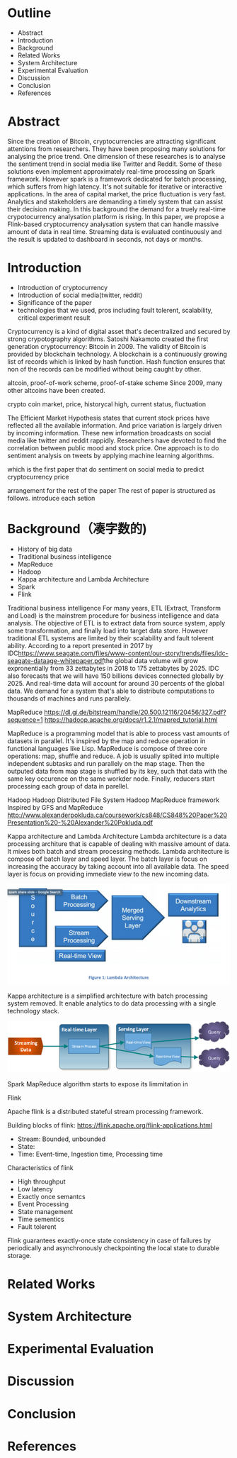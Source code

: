 # Outline
* Abstract
* Introduction
* Background
* Related Works
* System Architecture
* Experimental Evaluation
* Discussion
* Conclusion
* References

# Abstract
Since the creation of Bitcoin, cryptocurrencies are attracting significant attentions from researchers. They have been proposing many solutions for analysing the price trend. One dimension of these researches is to analyse the sentiment trend in social media like Twitter and Reddit. Some of these solutions even implement approximately real-time processing on Spark framework. However spark is a framework dedicated for batch processing, which suffers from high latency. It's not suitable for iterative or interactive applications. In the area of capital market, the price fluctuation is very fast. Analytics and stakeholders are demanding a timely system that can assist their decision making. In this background the demand for a truely real-time crypotocurrency analysation platform is rising. In this paper, we propose a Flink-based cryptocurrency analysation system that can handle massive amount of data in real time. Streaming data is evaluated continuously and the result is updated to dashboard in seconds, not days or months.

# Introduction
* Introduction of cryptocurrency
* Introduction of social media(twitter, reddit)
* Significance of the paper
* technologies that we used, pros including fault tolerent, scalability, critical experiment result

Cryptocurrency is a kind of digital asset that's decentralized and secured by strong crypotography algorithms. Satoshi Nakamoto created the first generation cryptocurrency: Bitcoin in 2009. The validity of Bitcoin is provided by blockchain technology. A blockchain is a continuously growing list of records which is linked by hash function. Hash function ensures that non of the records can be modified without being caught by other. 

<todo>altcoin, proof-of-work scheme, proof-of-stake scheme</todo>
Since 2009, many other altcoins have been created. 

<todo>crypto coin market, price, historycal high, current status, fluctuation</todo>

The Efficient Market Hypothesis states that current stock prices have reflected all the available information. And price variation is largely driven by incoming information. These new information broadcasts on social media like twitter and reddit rappidly. Researchers have devoted to find the correlation between public mood and stock price. One approach is to do sentiment analysis on tweets by applying machine learning algorithms. 

<todo>which is the first paper that do sentiment on social media to predict cryptocurrency price</todo>

<todo>arrangement for the rest of the paper</todo>
The rest of paper is structured as follows.
<todo>introduce each setion</todo>


# Background（凑字数的)
* History of big data
* Traditional business intelligence
* MapReduce
* Hadoop
* Kappa architecture and Lambda Architecture
* Spark
* Flink


<todo>Traditional business intelligence</todo>
For many years, ETL (Extract, Transform and Load) is the mainstrem procedure for business intelligence and data analysis. The objective of ETL is to extract data from source system, apply some transformation, and finally load into target data store. However traditional ETL systems are limited by their scalability and fault tolerent ability. According to a report presented in 2017 by IDC<ref>https://www.seagate.com/files/www-content/our-story/trends/files/idc-seagate-dataage-whitepaper.pdf</ref>the global data volume will grow expronentially from 33 zettabytes in 2018 to 175 zettabytes by 2025. IDC also forecasts that we will have 150 billions devices connected globally by 2025. And real-time data will account for around 30 percents of the global data. We demand for a system that's able to distribute computations to thousands of machines and runs parallely.

<todo>MapReduce</todo>
<ref>https://dl.gi.de/bitstream/handle/20.500.12116/20456/327.pdf?sequence=1</ref>
<ref>https://hadoop.apache.org/docs/r1.2.1/mapred_tutorial.html</ref>

MapReduce is a programming model that is able to process vast amounts of datasets in parallel. It's inspired by the map and reduce operation in functional languages like Lisp. MapReduce is compose of three core operations: map, shuffle and reduce. A job is usually splited into multiple independent subtasks and run parallely on the map stage. Then the outputed data from map stage is shuffled by its key, such that data with the same key occurence on the same workder node. Finally, reducers start processing each group of data in parellel. 

<todo>Hadoop</todo>
Hadoop Distributed File System
Hadoop MapReduce framework
Inspired by GFS and MapReduce
<ref>http://www.alexanderpokluda.ca/coursework/cs848/CS848%20Paper%20Presentation%20-%20Alexander%20Pokluda.pdf</ref>

<todo>Kappa architecture and Lambda Architecture</todo>
Lambda architecture is a data processing architure that is capable of dealing with massive amount of data. It mixes both batch and stream processing methods. Lambda architecture is compose of batch layer and speed layer. The batch layer is focus on increasing the accuracy by taking account into all available data. The speed layer is focus on providing immediate view to the new incoming data.

<todo>![lambda architecture](fig/ref_lambda_arch.png)</todo>

Kappa architecture is a simplified architecture with batch processing system removed. It enable analytics to do data processing with a single technology stack.

<todo>![lambda architecture](fig/ref_kappa_arch.png)</todo>

<todo>Spark</todo>
MapReduce algorithm starts to expose its limmitation in 

<todo>Flink</todo>

Apache flink is a distributed stateful stream processing framework. 

Building blocks of flink:
<ref>https://flink.apache.org/flink-applications.html</ref>
* Stream: Bounded, unbounded
* State: 
* Time: Event-time, Ingestion time, Processing time


Characteristics of flink
* High throughput
* Low latency
* Exactly once semantcs
* Event Processing
* State management
* Time sementics
* Fault tolerent

<ref>Flink guarantees exactly-once state consistency in case of failures by periodically and asynchronously checkpointing the local state to durable storage.</ref>

# Related Works

# System Architecture

# Experimental Evaluation

# Discussion

# Conclusion

# References